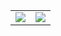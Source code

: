 <table>
<tr>
<td valign="top">
<img src="https://github-readme-stats.vercel.app/api?username=NirmalSankalana">
</td>
<td valign="top">
<img  src="https://github-readme-stats.vercel.app/api/top-langs/?username=NirmalSankalana&layout=compact">



</td>

</tr>
</table>
